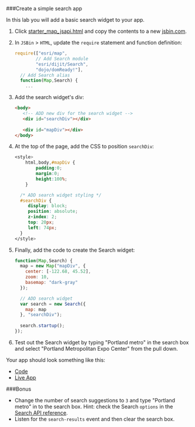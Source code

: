 ###Create a simple search app

In this lab you will add a basic search widget to your app.

1. Click [starter_map_jsapi.html](src/starter_map_jsapi.html) and copy the contents to a new [jsbin.com](http://jsbin.com).

2. In `JSBin` > `HTML`, update the `require` statement and function definition:

    ```javascript
    require(["esri/map",
            // Add Search module
            "esri/dijit/Search",
            "dojo/domReady!"],
      // Add Search alias
      function(Map,Search) {
        ... 
    ```

3. Add the search widget's div:
 
    ```html
    <body>
       <!-- ADD new div for the search widget -->
       <div id="searchDiv"></div>
       
       <div id="mapDiv"></div>
    </body>
    ``` 

4. At the top of the page, add the CSS to position `searchDiv`:

    ```CSS
    <style>
        html,body,#mapDiv {
            padding:0;
            margin:0;
            height:100%;
        }

      /* ADD search widget styling */ 
      #searchDiv {
         display: block;
         position: absolute;
         z-index: 2;
         top: 20px;
         left: 74px;
      }
    </style>
    ```

5. Finally, add the code to create the Search widget:

    ```javascript
    function(Map,Search) {
      map = new Map("mapDiv", {
        center: [-122.68, 45.52],
        zoom: 10,
        basemap: "dark-gray"
      });

      // ADD search widget 
      var search = new Search({
        map: map
      }, "searchDiv");
     
      search.startup();
    });
    ```
    
6. Test out the Search widget by typing "Portland metro" in the search box and select "Portland Metropolitan Expo Center" from the pull down.
    
Your app should look something like this:
* [Code](src/simple_search_jsapi.html)
* [Live App](http://esri.github.io/geodev-hackerlabs/develop/jsapi3/src/simple_search_jsapi.html)

###Bonus

* Change the number of search suggestions to `3` and type "Portland metro" in to the search box.  Hint: check the Search `options` in the [Search API reference](https://developers.arcgis.com/javascript/jsapi/search-amd.html).
* Listen for the `search-results` event and then clear the search box.
